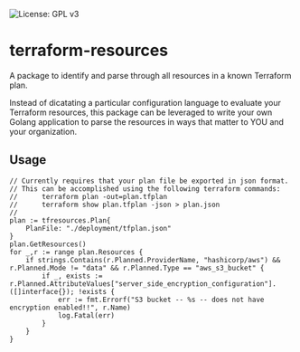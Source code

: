 ![License: GPL v3](https://img.shields.io/badge/License-GPL_v3-blue.svg)

# terraform-resources

A package to identify and parse through all resources in a known Terraform plan.

Instead of dicatating a particular configuration language to evaluate your Terraform resources, this package can be leveraged to write your own Golang application to parse the resources in ways that matter to YOU and your organization.

## Usage

```golang
// Currently requires that your plan file be exported in json format.
// This can be accomplished using the following terraform commands:
//      terraform plan -out=plan.tfplan
//      terraform show plan.tfplan -json > plan.json
//
plan := tfresources.Plan{
    PlanFile: "./deployment/tfplan.json"
}
plan.GetResources()
for _,r := range plan.Resources {
    if strings.Contains(r.Planned.ProviderName, "hashicorp/aws") && r.Planned.Mode != "data" && r.Planned.Type == "aws_s3_bucket" {
        if _, exists := r.Planned.AttributeValues["server_side_encryption_configuration"].([]interface{}); !exists {
            err := fmt.Errorf("S3 bucket -- %s -- does not have encryption enabled!!", r.Name)
            log.Fatal(err)
        }
    }
}
```


